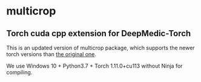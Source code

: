 # multicrop
## Torch cuda cpp extension for DeepMedic-Torch

This is an updated version of multicrop package, which supports the newer torch versions than [the original one](https://github.com/thuyen/multicrop).

We use Windows 10 + Python3.7 + Torch 1.11.0+cu113  without Ninja for compiling.
